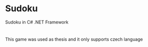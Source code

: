 # Sudoku
Sudoku in C# .NET Framework
#
This game was used as thesis and it only supports czech language
